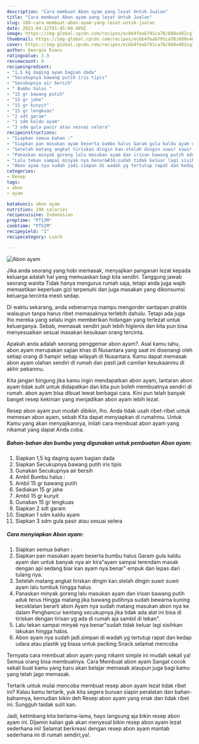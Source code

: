 ```yaml
---
description: "Cara membuat Abon ayam yang lezat Untuk Jualan"
title: "Cara membuat Abon ayam yang lezat Untuk Jualan"
slug: 180-cara-membuat-abon-ayam-yang-lezat-untuk-jualan
date: 2021-04-22T01:45:04.409Z
image: https://img-global.cpcdn.com/recipes/ecbb4feab791ca70/680x482cq70/abon-ayam-foto-resep-utama.jpg
thumbnail: https://img-global.cpcdn.com/recipes/ecbb4feab791ca70/680x482cq70/abon-ayam-foto-resep-utama.jpg
cover: https://img-global.cpcdn.com/recipes/ecbb4feab791ca70/680x482cq70/abon-ayam-foto-resep-utama.jpg
author: Georgie Evans
ratingvalue: 3.9
reviewcount: 8
recipeingredient:
- "1,5 kg daging ayam bagian dada"
- "Secukupnya bawang putih iris tipis"
- "Secukupnya air bersih"
- " Bumbu halus "
- "15 gr bawang putih"
- "15 gr jahe"
- "15 gr kunyit"
- "15 gr lengkuas"
- "2 sdt garam"
- "1 sdm kaldu ayam"
- "3 sdm gula pasir atau sesuai selera"
recipeinstructions:
- "Siapkan semua bahan :"
- "Siapkan pan masukan ayam beserta bumbu halus Garam gula kaldu ayam dan untuk banyak nya air kira&#34;ayam sampai terendam masak dengan api sedang biar kan ayam nya benar&#34; empuk dan lepas dari tulang nya."
- "Setelah matang angkat tiriskan dingin kan.stelah dingin suwir suwir ayam lalu tumbuk hingga halus."
- "Panaskan minyak goreng lalu masukan ayam dan irisan bawang putih aduk terus Hingga matang jika bawang putihnya sudah bewarna kuning kecoklatan berarti abon Ayam nya sudah matang masukan abon nya ke dalam Penghancur kentang secukupnya.jika tidak ada alat ini bisa di tiriskan dengan tirisan yg ada di rumah aja sambil di tekan&#34;."
- "Lalu tekan sampai minyak nya benar&#34;sudah tidak keluar lagi sisihkan lakukan hingga habis."
- "Abon ayam nya sudah jadi.simpan di wadah yg tertutup rapat dan kedap udara atau plastik yg biasa untuk packing Snack.selamat mencoba"
categories:
- Resep
tags:
- abon
- ayam

katakunci: abon ayam 
nutrition: 194 calories
recipecuisine: Indonesian
preptime: "PT13M"
cooktime: "PT52M"
recipeyield: "1"
recipecategory: Lunch

---
```



![Abon ayam](https://img-global.cpcdn.com/recipes/ecbb4feab791ca70/680x482cq70/abon-ayam-foto-resep-utama.jpg)

Jika anda seorang yang hobi memasak, menyajikan panganan lezat kepada keluarga adalah hal yang memuaskan bagi kita sendiri. Tanggung jawab seorang  wanita Tidak hanya mengurus rumah saja, tetapi anda juga wajib memastikan keperluan gizi terpenuhi dan juga masakan yang dikonsumsi keluarga tercinta mesti sedap.

Di waktu  sekarang, anda sebenarnya mampu mengorder santapan praktis walaupun tanpa harus ribet memasaknya terlebih dahulu. Tetapi ada juga lho mereka yang selalu ingin memberikan hidangan yang terlezat untuk keluarganya. Sebab, memasak sendiri jauh lebih higienis dan kita pun bisa menyesuaikan sesuai masakan kesukaan orang tercinta. 



Apakah anda adalah seorang penggemar abon ayam?. Asal kamu tahu, abon ayam merupakan sajian khas di Nusantara yang saat ini disenangi oleh setiap orang di hampir setiap wilayah di Nusantara. Kamu dapat memasak abon ayam olahan sendiri di rumah dan pasti jadi camilan kesukaanmu di akhir pekanmu.

Kita jangan bingung jika kamu ingin mendapatkan abon ayam, lantaran abon ayam tidak sulit untuk didapatkan dan kita pun boleh membuatnya sendiri di rumah. abon ayam bisa dibuat lewat berbagai cara. Kini pun telah banyak banget resep kekinian yang menjadikan abon ayam lebih lezat.

Resep abon ayam pun mudah dibikin, lho. Anda tidak usah ribet-ribet untuk memesan abon ayam, sebab Kita dapat menyiapkan di rumahmu. Untuk Kamu yang akan menyajikannya, inilah cara membuat abon ayam yang nikamat yang dapat Anda coba.

<!--inarticleads1-->

##### Bahan-bahan dan bumbu yang digunakan untuk pembuatan Abon ayam:

1. Siapkan 1,5 kg daging ayam bagian dada
1. Siapkan Secukupnya bawang putih iris tipis
1. Gunakan Secukupnya air bersih
1. Ambil  Bumbu halus :
1. Ambil 15 gr bawang putih
1. Sediakan 15 gr jahe
1. Ambil 15 gr kunyit
1. Gunakan 15 gr lengkuas
1. Siapkan 2 sdt garam
1. Siapkan 1 sdm kaldu ayam
1. Siapkan 3 sdm gula pasir atau sesuai selera




<!--inarticleads2-->

##### Cara menyiapkan Abon ayam:

1. Siapkan semua bahan :
1. Siapkan pan masukan ayam beserta bumbu halus Garam gula kaldu ayam dan untuk banyak nya air kira&#34;ayam sampai terendam masak dengan api sedang biar kan ayam nya benar&#34; empuk dan lepas dari tulang nya.
1. Setelah matang angkat tiriskan dingin kan.stelah dingin suwir suwir ayam lalu tumbuk hingga halus.
1. Panaskan minyak goreng lalu masukan ayam dan irisan bawang putih aduk terus Hingga matang jika bawang putihnya sudah bewarna kuning kecoklatan berarti abon Ayam nya sudah matang masukan abon nya ke dalam Penghancur kentang secukupnya.jika tidak ada alat ini bisa di tiriskan dengan tirisan yg ada di rumah aja sambil di tekan&#34;.
1. Lalu tekan sampai minyak nya benar&#34;sudah tidak keluar lagi sisihkan lakukan hingga habis.
1. Abon ayam nya sudah jadi.simpan di wadah yg tertutup rapat dan kedap udara atau plastik yg biasa untuk packing Snack.selamat mencoba




Ternyata cara membuat abon ayam yang nikamt simple ini mudah sekali ya! Semua orang bisa membuatnya. Cara Membuat abon ayam Sangat cocok sekali buat kamu yang baru akan belajar memasak ataupun juga bagi kamu yang telah jago memasak.

Tertarik untuk mulai mencoba membuat resep abon ayam lezat tidak ribet ini? Kalau kamu tertarik, yuk kita segera buruan siapin peralatan dan bahan-bahannya, kemudian bikin deh Resep abon ayam yang enak dan tidak ribet ini. Sungguh taidak sulit kan. 

Jadi, ketimbang kita berlama-lama, hayo langsung aja bikin resep abon ayam ini. Dijamin kalian gak akan menyesal bikin resep abon ayam lezat sederhana ini! Selamat berkreasi dengan resep abon ayam mantab sederhana ini di rumah sendiri,ya!.

